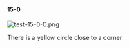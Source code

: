 #### 15-0
![test-15-0-0.png](https://github.com/lil-lab/nlvr/raw/master/nlvr/test/images/2/test-15-0-0.png "test-15-0-0.png")

There is a yellow circle close to a corner